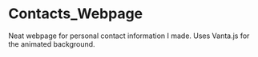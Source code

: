 # Contacts_Webpage
Neat webpage for personal contact information I made. Uses Vanta.js for the animated background.
